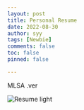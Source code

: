 ```yaml
---
layout: post
title: Personal Resume
date: 2022-08-30
author: syy
tags: [Newbie]
comments: false
toc: false
pinned: false

---
```


MLSA .ver

<!-- more -->

![Resume light](https://sys-little-bucket.oss-cn-shanghai.aliyuncs.com/img/202208301231626.png)